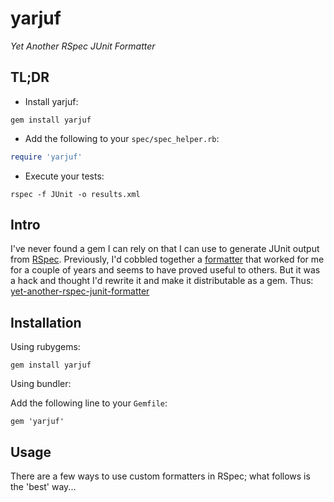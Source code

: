 # yarjuf

_Yet Another RSpec JUnit Formatter_

## TL;DR

* Install yarjuf:

`gem install yarjuf`

* Add the following to your `spec/spec_helper.rb`:

```ruby
require 'yarjuf'
```
* Execute your tests:

`rspec -f JUnit -o results.xml`

## Intro

I've never found a gem I can rely on that I can use to generate JUnit
output from [RSpec](https://www.relishapp.com/rspec/rspec-core/docs).
Previously, I'd cobbled together a [formatter](http://www.natontesting.com/2012/05/25/rspec-junit-formatter-for-jenkins/) that worked for me for a couple of years and seems to have proved useful
to others. But it was a hack and thought I'd rewrite it and make it
distributable as a gem. Thus: [yet-another-rspec-junit-formatter](https://github.com/natritmeyer/yarjuf)

## Installation

Using rubygems:

`gem install yarjuf`

Using bundler:

Add the following line to your `Gemfile`:

`gem 'yarjuf'`
 
## Usage

There are a few ways to use custom formatters in RSpec; what follows is
the 'best' way...

